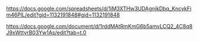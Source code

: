https://docs.google.com/spreadsheets/d/1iM3XTHw3UDAgnjkDbq_KncykFim46PlL/edit?gid=1132191848#gid=1132191848

https://docs.google.com/document/d/1rddMAtRmKmG6b5amvLCQ2_4C8q8J9xWttyrB03Yw1As/edit?tab=t.0